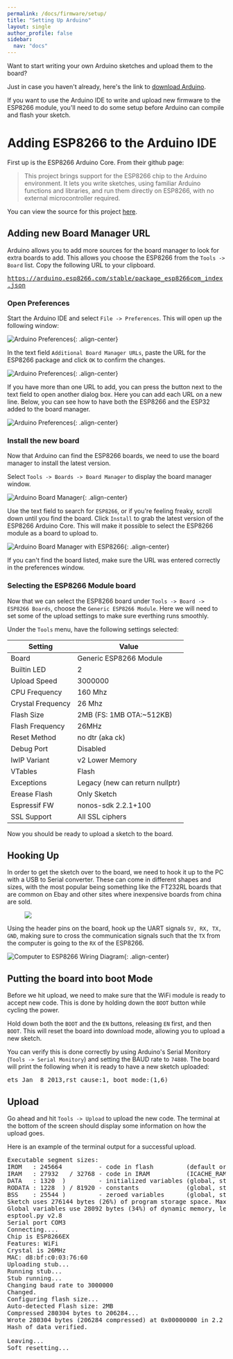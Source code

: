 ```yaml
---
permalink: /docs/firmware/setup/
title: "Setting Up Arduino"
layout: single
author_profile: false
sidebar:
  nav: "docs"
---
```

Want to start writing your own Arduino sketches and upload them to the board?

Just in case you haven't already, here's the link to [download Arduino](https://www.arduino.cc/en/software).

If you want to use the Arduino IDE to write and upload new firmware to the ESP8266 module, you'll need to do some setup before Arduino can compile and flash your sketch.

# Adding ESP8266 to the Arduino IDE

First up is the ESP8266 Arduino Core. From their github page:

>This project brings support for the ESP8266 chip to the Arduino environment. It lets you write sketches, using familiar Arduino functions and libraries, and run them directly on ESP8266, with no external microcontroller required.

You can view the source for this project [here](https://github.com/esp8266/Arduino).

## Adding new Board Manager URL

Arduino allows you to add more sources for the board manager to look for extra boards to add. This allows you choose the ESP8266 from the `Tools -> Board` list. Copy the following URL to your clipboard.

<kbd id="BoardURL" style="overflow-wrap: break-word;"> https://arduino.esp8266.com/stable/package_esp8266com_index.json </kbd>

### Open Preferences
Start the Arduino IDE and select `File -> Preferences`. This will open up the following window:

![Arduino Preferences]({{site.baseurl}}/assets/images/arduinopreferences.png){: .align-center}

In the text field `Additional Board Manager URLs`, paste the URL for the ESP8266 package and click `OK` to confirm the changes.

![Arduino Preferences]({{site.baseurl}}/assets/images/arduinoboardurl.png){: .align-center}

<div class="notice--info">
If you have more than one URL to add, you can press the button next to the text field to open another dialog box. Here you can add each URL on a new line. Below, you can see how to have both the ESP8266 and the ESP32 added to the board manager.
</div>

![Arduino Preferences]({{site.baseurl}}/assets/images/arduinoextraboards.png){: .align-center}

### Install the new board
Now that Arduino can find the ESP8266 boards, we need to use the board manager to install the latest version.

Select `Tools -> Boards -> Board Manager` to display the board manager window.

![Arduino Board Manager]({{site.baseurl}}/assets/images/arduinoboardmanager.png){: .align-center}

Use the text field to search for `ESP8266`, or if you're feeling freaky, scroll down until you find the board. Click `Install` to grab the latest version of the ESP8266 Arduino Core. This will make it possible to select the ESP8266 module as a board to upload to.

![Arduino Board Manager with ESP8266]({{site.baseurl}}/assets/images/arduinoboardsmanageresp8266.png){: .align-center}

<div class="notice--info">
If you can't find the board listed, make sure the URL was entered correctly in the preferences window.
</div>

### Selecting the ESP8266 Module board

Now that we can select the ESP8266 board under `Tools -> Board -> ESP8266 Boards`, choose the `Generic ESP8266 Module`. Here we will need to set some of the upload settings to make sure everthing runs smoothly.

Under the `Tools` menu, have the following settings selected:

| Setting | Value |
|-|-|
| Board | Generic ESP8266 Module |
| Builtin LED | 2 |
| Upload Speed | 3000000 |
| CPU Frequency | 160 Mhz |
| Crystal Frequency | 26 Mhz |
| Flash Size | 2MB (FS: 1MB OTA:~512KB) |
| Flash Frequency | 26MHz |
| Reset Method | no dtr (aka ck) |
| Debug Port | Disabled |
| IwIP Variant | v2 Lower Memory |
| VTables | Flash |
| Exceptions | Legacy (new can return nullptr) |
| Erease Flash | Only Sketch |
| Espressif FW | nonos-sdk 2.2.1+100 |
| SSL Support | All SSL ciphers |

Now you should be ready to upload a sketch to the board.

## Hooking Up

In order to get the sketch over to the board, we need to hook it up to the PC with a USB to Serial converter. These can come in different shapes and sizes, with the most popular being something like the FT232RL boards that are common on Ebay and other sites where inexpensive boards from china are sold.

<figure style="max-width: 400px;" class="align-center">
	<a href="{{site.baseurl}}/docs/firmware/assets/FT232RL.jpg"><img src="{{site.baseurl}}/docs/firmware/assets/FT232RL.jpg"></a>
</figure>


Using the header pins on the board, hook up the UART signals `5V, RX, TX, GND`, making sure to cross the communication signals such that the `TX` from the computer is going to the `RX` of the ESP8266.

![Computer to ESP8266 Wiring Diagram]({{site.baseurl}}/docs/firmware/assets/wiring.png){: .align-center}

## Putting the board into boot Mode

Before we hit upload, we need to make sure that the WiFi module is ready to accept new code. This is done by holding down the `BOOT` button while cycling the power.

Hold down both the `BOOT` and the `EN` buttons, releasing `EN` first, and then `BOOT`. This will reset the board into download mode, allowing you to upload a new sketch.

You can verify this is done correctly by using Arduino's Serial Monitory (`Tools -> Serial Monitory`) and setting the BAUD rate to `74880`. The board will print the following when it is ready to have a new sketch uploaded:

<pre>
ets Jan  8 2013,rst cause:1, boot mode:(1,6)
</pre>

## Upload

Go ahead and hit `Tools -> Upload` to upload the new code. The terminal at the bottom of the screen should display some information on how the upload goes.

Here is an example of the terminal output for a successful upload.

<pre>
Executable segment sizes:
IROM   : 245664          - code in flash         (default or ICACHE_FLASH_ATTR)
IRAM   : 27932   / 32768 - code in IRAM          (ICACHE_RAM_ATTR, ISRs...)
DATA   : 1320  )         - initialized variables (global, static) in RAM/HEAP
RODATA : 1228  ) / 81920 - constants             (global, static) in RAM/HEAP
BSS    : 25544 )         - zeroed variables      (global, static) in RAM/HEAP
Sketch uses 276144 bytes (26%) of program storage space. Maximum is 1044464 bytes.
Global variables use 28092 bytes (34%) of dynamic memory, leaving 53828 bytes for local variables. Maximum is 81920 bytes.
esptool.py v2.8
Serial port COM3
Connecting....
Chip is ESP8266EX
Features: WiFi
Crystal is 26MHz
MAC: d8:bf:c0:03:76:60
Uploading stub...
Running stub...
Stub running...
Changing baud rate to 3000000
Changed.
Configuring flash size...
Auto-detected Flash size: 2MB
Compressed 280304 bytes to 206284...
Wrote 280304 bytes (206284 compressed) at 0x00000000 in 2.2 seconds (effective 1033.3 kbit/s)...
Hash of data verified.

Leaving...
Soft resetting...
</pre>
